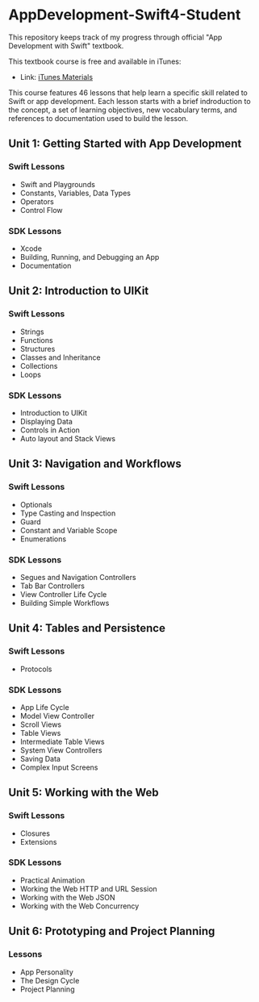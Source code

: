 # AppDevelopment-Swift4-Student
This repository keeps track of my progress through official "App Development with Swift" textbook.

This textbook course is free and available in iTunes:
* Link: [iTunes Materials](https://itunes.apple.com/us/book/app-development-with-swift/id1219117996?mt=11)

This course features 46 lessons that help learn a specific skill related to Swift or app development.
Each lesson starts with a brief indroduction to the concept, a set of learning objectives, new vocabulary terms, and references to documentation used to build the lesson.

## Unit 1: Getting Started with App Development 

### Swift Lessons

* Swift and Playgrounds 
* Constants, Variables, Data Types 
* Operators 
* Control Flow 

### SDK Lessons

* Xcode
* Building, Running, and Debugging an App
* Documentation

## Unit 2: Introduction to UIKit 

### Swift Lessons 

* Strings 
* Functions
* Structures 
* Classes and Inheritance 
* Collections 
* Loops 

### SDK Lessons

* Introduction to UIKit
* Displaying Data 
* Controls in Action
* Auto layout and Stack Views

## Unit 3: Navigation and Workflows

### Swift Lessons 

* Optionals 
* Type Casting and Inspection
* Guard 
* Constant and Variable Scope 
* Enumerations 

### SDK Lessons 

* Segues and Navigation Controllers 
* Tab Bar Controllers 
* View Controller Life Cycle 
* Building Simple Workflows 

## Unit 4: Tables and Persistence 

### Swift Lessons

* Protocols 

### SDK Lessons 

* App Life Cycle 
* Model View Controller 
* Scroll Views 
* Table Views 
* Intermediate Table Views 
* System View Controllers 
* Saving Data 
* Complex Input Screens

## Unit 5: Working with the Web 

### Swift Lessons 

* Closures 
* Extensions 

### SDK Lessons

* Practical Animation
* Working the Web HTTP and URL Session 
* Working with the Web JSON 
* Working with the Web Concurrency 

## Unit 6: Prototyping and Project Planning

### Lessons

* App Personality 
* The Design Cycle 
* Project Planning
